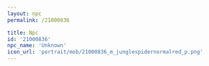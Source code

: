 ```yaml
---
layout: npc
permalink: /21000836

title: Npc
id: '21000836'
npc_name: 'Unknown'
icon_url: 'portrait/mob/21000836_m_junglespidernormalred_p.png'
---
```

